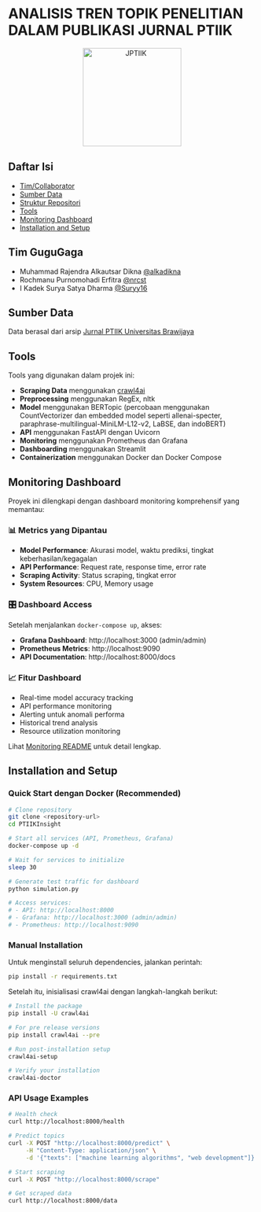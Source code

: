 # ANALISIS TREN TOPIK PENELITIAN DALAM PUBLIKASI JURNAL PTIIK

<p align="center">
  <img src="https://github.com/user-attachments/assets/51ba4164-4edc-4c26-bdb2-e21cfbc94abd" alt="JPTIIK" height="200"/>
</p>

## Daftar Isi
- [Tim/Collaborator](#tim-gugugaga)
- [Sumber Data](#sumber-data)
- [Struktur Repositori](#struktur-repositori)
- [Tools](#tools)
- [Monitoring Dashboard](#monitoring-dashboard)
- [Installation and Setup](#installation-and-setup)

## Tim GuguGaga
- Muhammad Rajendra Alkautsar Dikna [@alkadikna](http://github.com/alkadikna)
- Rochmanu Purnomohadi Erfitra [@nrcst](http://github.com/nrcst)
- I Kadek Surya Satya Dharma [@Suryy16](http://github.com/suryy16)

## Sumber Data
Data berasal dari arsip [Jurnal PTIIK Universitas Brawijaya](https://j-ptiik.ub.ac.id/index.php/j-ptiik/issue/archive)

## Tools
Tools yang digunakan dalam projek ini:
- **Scraping Data** menggunakan [crawl4ai](https://github.com/unclecode/crawl4ai)
- **Preprocessing** menggunakan RegEx, nltk
- **Model** menggunakan BERTopic (percobaan menggunakan CountVectorizer dan embedded model seperti allenai-specter, paraphrase-multilingual-MiniLM-L12-v2, LaBSE, dan indoBERT)
- **API** menggunakan FastAPI dengan Uvicorn
- **Monitoring** menggunakan Prometheus dan Grafana
- **Dashboarding** menggunakan Streamlit
- **Containerization** menggunakan Docker dan Docker Compose

## Monitoring Dashboard

Proyek ini dilengkapi dengan dashboard monitoring komprehensif yang memantau:

### 📊 Metrics yang Dipantau
- **Model Performance**: Akurasi model, waktu prediksi, tingkat keberhasilan/kegagalan
- **API Performance**: Request rate, response time, error rate
- **Scraping Activity**: Status scraping, tingkat error
- **System Resources**: CPU, Memory usage

### 🎛️ Dashboard Access
Setelah menjalankan `docker-compose up`, akses:
- **Grafana Dashboard**: http://localhost:3000 (admin/admin)
- **Prometheus Metrics**: http://localhost:9090
- **API Documentation**: http://localhost:8000/docs

### 📈 Fitur Dashboard
- Real-time model accuracy tracking
- API performance monitoring
- Alerting untuk anomali performa
- Historical trend analysis
- Resource utilization monitoring

Lihat [Monitoring README](monitoring/README.md) untuk detail lengkap.

## Installation and Setup

### Quick Start dengan Docker (Recommended)
```bash
# Clone repository
git clone <repository-url>
cd PTIIKInsight

# Start all services (API, Prometheus, Grafana)
docker-compose up -d

# Wait for services to initialize
sleep 30

# Generate test traffic for dashboard
python simulation.py

# Access services:
# - API: http://localhost:8000
# - Grafana: http://localhost:3000 (admin/admin)  
# - Prometheus: http://localhost:9090
```

### Manual Installation
Untuk menginstall seluruh dependencies, jalankan perintah:

```bash
pip install -r requirements.txt
```

Setelah itu, inisialisasi crawl4ai dengan langkah-langkah berikut:
```bash
# Install the package
pip install -U crawl4ai

# For pre release versions
pip install crawl4ai --pre

# Run post-installation setup
crawl4ai-setup

# Verify your installation
crawl4ai-doctor
```

### API Usage Examples
```bash
# Health check
curl http://localhost:8000/health

# Predict topics
curl -X POST "http://localhost:8000/predict" \
     -H "Content-Type: application/json" \
     -d '{"texts": ["machine learning algorithms", "web development"]}'

# Start scraping
curl -X POST "http://localhost:8000/scrape"

# Get scraped data
curl http://localhost:8000/data
```
